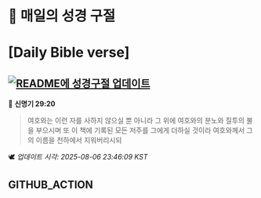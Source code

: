 # 🙏 매일의 성경 구절
# [Daily Bible verse]
## [![README에 성경구절 업데이트](https://github.com/DONGSUKA/first_test/actions/workflows/update-readme-bible.yml/badge.svg)](https://github.com/DONGSUKA/first_test/actions/workflows/update-readme-bible.yml)
<!-- START_BIBLE_VERSE -->
📖 **신명기 29:20**
> 여호와는 이런 자를 사하지 않으실 뿐 아니라 그 위에 여호와의 분노와 질투의 불을 부으시며 또 이 책에 기록된 모든 저주를 그에게 더하실 것이라 여호와께서 그의 이름을 천하에서 지워버리시되

🕊️ _업데이트 시각: 2025-08-06 23:46:09 KST_
  <!-- END_BIBLE_VERSE -->
## GITHUB_ACTION

